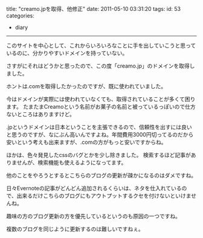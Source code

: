 title: "creamo.jpを取得、他修正"
date: 2011-05-10 03:31:20
tags:
id: 53
categories:
  - diary
---

このサイトを中心として、これからいろいろなことに手を出していこうと思っているのに、分かりやすいドメインを持っていない。

さすがにそれはどうかと思ったので、この度「creamo.jp」のドメインを取得しました。

<!--more-->ホントは.comを取得したかったのですが、既に使われていました。

今はドメインが実際には使われていなくても、取得されていることが多くて困ります。
たまたまCreamoという名前がお菓子の名前と被っているっぽいので仕方ないところはありますけど。

.jpというドメインは日本ということを主張できるので、信頼性を出すには良いと思うのですが、なにぶん高いんですよね。年間費用3000円切ってるのだから安いという考えも出来ますが、.comの方がもっと安いですからね。

ほかは、色々発見したcssのバグとかを少し除きました。
検索するほど記事がありませんが、検索機能も使えるようになってます。

他のことをやろうとするとこちらのブログの更新が疎かになるのはダメですね。

日々Evernoteの記事がどんどん追加されるくらいは、ネタを仕入れているので、出来るだけこちらのブログにもアウトプットするクセを付けないといけませんね。

趣味の方のブログ更新の方を優先しているというのも原因の一つですね。

複数のブログを同じように更新するのは難しいですねぇ。